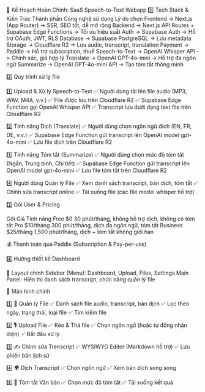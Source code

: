 🚀 Kế Hoạch Hoàn Chỉnh: SaaS Speech-to-Text Webapp
1️⃣ Tech Stack & Kiến Trúc
Thành phần	            Công nghệ sử dụng	                                            Lý do chọn
Frontend	  ->          Next.js (App Router)	                            ->          SSR, SEO tốt, dễ mở rộng
Backend	      ->          Next.js API Routes + Supabase Edge Functions	    ->          Tối ưu hiệu suất
Auth	      ->          Supabase Auth	                                    ->          Hỗ trợ OAuth, JWT, RLS
Database	  ->          Supabase PostgreSQL	                            ->          Lưu metadata
Storage	      ->          Cloudflare R2	                                    ->          Lưu audio, transcript, translation
Payment	      ->          Paddle	                                        ->          Hỗ trợ subscription, thuế
Speech-to-Text	->        OpenAI Whisper API	                            ->          Chính xác, giá hợp lý
Translate	   ->         OpenAI GPT-4o-mini              	                ->          Hỗ trợ đa ngôn ngữ
Summarize	   ->         OpenAI GPT-4o-mini API	                        ->          Tạo tóm tắt thông minh

2️⃣ Quy trình xử lý file

1️⃣ Upload & Xử lý Speech-to-Text
✅ Người dùng tải lên file audio (MP3, WAV, M4A, v.v.)
✅ File được lưu trên Cloudflare R2
✅ Supabase Edge Function gọi OpenAI Whisper API
✅ Transcript lưu dưới dạng text file trên Cloudflare R2

2️⃣ Tính năng Dịch (Translate)
✅ Người dùng chọn ngôn ngữ đích (EN, FR, DE, v.v.)
✅ Supabase Edge Function gửi transcript lên OpenAI model gpt-4o-mini
✅ Lưu file dịch trên Cloudflare R2

3️⃣ Tính năng Tóm tắt (Summarize)
✅ Người dùng chọn mức độ tóm tắt (Ngắn, Trung bình, Chi tiết)
✅ Supabase Edge Function gửi transcript lên OpenAI model gpt-4o-mini
✅ Lưu file tóm tắt trên Cloudflare R2

4️⃣ Người dùng Quản lý File
✅ Xem danh sách transcript, bản dịch, tóm tắt
✅ Chỉnh sửa transcript online
✅ Tải xuống file (các file model whisper hỗ trợ)

3️⃣ Gói User & Pricing

Gói	                    Giá	            Tính năng
Free	                $0	            30 phút/tháng, không hỗ trợ dịch, không có tóm tắt
Pro	                    $10/tháng	    300 phút/tháng, dịch đa ngôn ngữ, tóm tắt
Business	            $25/tháng	    1,500 phút/tháng, dịch + tóm tắt không giới hạn

💰 Thanh toán qua Paddle (Subscription & Pay-per-use)

4️⃣ Hướng thiết kế Dashboard

🔹 Layout chính
Sidebar (Menu): Dashboard, Upload, Files, Settings
Main Panel: Hiển thị danh sách transcript, chức năng quản lý file

🔹 Màn hình chính

1️⃣ 📂 Quản lý File
✅ Danh sách file audio, transcript, bản dịch
✅ Lọc theo ngày, trạng thái, loại file
✅ Tìm kiếm file

2️⃣ 🎙️ Upload File
✅ Kéo & Thả file
✅ Chọn ngôn ngữ (hoặc tự động nhận diện)
✅ Bắt đầu xử lý

3️⃣ ✍️ Chỉnh sửa Transcript
✅ WYSIWYG Editor (Markdown hỗ trợ)
✅ Lưu phiên bản lịch sử

4️⃣ 🌍 Dịch Transcript
✅ Chọn ngôn ngữ
✅ Xem bản dịch song song

5️⃣ 📄 Tóm tắt Văn bản
✅ Chọn mức độ tóm tắt
✅ Tải xuống kết quả